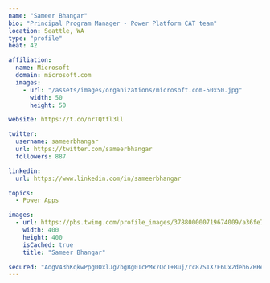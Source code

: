 ```yaml
---
name: "Sameer Bhangar"
bio: "Principal Program Manager - Power Platform CAT team"
location: Seattle, WA
type: "profile"
heat: 42

affiliation:
  name: Microsoft
  domain: microsoft.com
  images:
    - url: "/assets/images/organizations/microsoft.com-50x50.jpg"
      width: 50
      height: 50

website: https://t.co/nrTQtfl3ll

twitter:
  username: sameerbhangar
  url: https://twitter.com/sameerbhangar
  followers: 887

linkedin:
  url: https://www.linkedin.com/in/sameerbhangar

topics:
  - Power Apps

images:
  - url: https://pbs.twimg.com/profile_images/378800000719674009/a36fe7ddfab1778b76e5793772e43798_400x400.jpeg
    width: 400
    height: 400
    isCached: true
    title: "Sameer Bhangar"

secured: "AogV43hKqkwPpg0OxlJg7bgBg0IcPMx7QcT+8uj/rc87S1X7E6Ux2deh6ZBBeVU/KXGNRYbYacF1Xqzp8bvg3WIXJpMtGNtdqDtBE61BJD29YBKbVEg59janH+kkoxStOkWPoKNCnfl9hg32WFiiBnvcgg/+9PIAAZYQgudJ3ofxyn0f/LA6giWmvGv4ItJTswPWpYQfm2prdeu6LPrkWdOejZGeNu8WQI9+LxsV4qfB73Fj3VEAx/az5LS0TPDVQwViQSushziI92iPr2vBHugLhnFm7DALmnGpxTstOdIIHBIVvlyL+c49VIcFOs78RDdzSlq2KzxXYMJuIr0FRQ2dXtXTyTtg9Ip5JJlsbEyKO7WaRt4qsPe97QBpKQQ1g0koQRFFYLeeHViqWPzJFA==;ahBdDoh9F8d8wSVhPiIEjg=="
---
```


